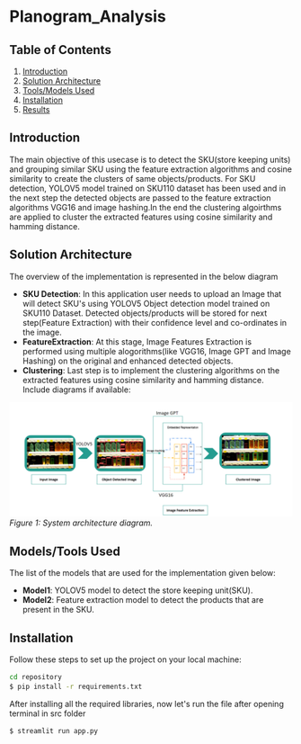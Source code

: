 # Planogram_Analysis

## Table of Contents

1. [Introduction](#introduction)
2. [Solution Architecture](#solution-architecture)
3. [Tools/Models Used](#toolsmodels-used)
4. [Installation](#installation)
5. [Results](#results)

## Introduction

The main objective of this usecase is to detect the SKU(store keeping units) and grouping similar SKU using the feature extraction algorithms and cosine similarity to create the clusters of same objects/products. For SKU detection, YOLOV5 model trained on SKU110 dataset has been used and in the next step the detected objects are passed to the feature extraction algorithms VGG16 and image hashing.In the end the clustering algoirthms are applied to cluster the extracted features using cosine similarity and hamming distance.

## Solution Architecture

The overview of the implementation is represented in the below diagram

- **SKU Detection**: In this application user needs to upload an Image that will detect SKU's using YOLOV5 Object detection model trained on SKU110 Dataset. Detected objects/products will be stored for next step(Feature Extraction) with their confidence level and co-ordinates in the image.
- **FeatureExtraction**: At this stage, Image Features Extraction is performed using multiple alogorithms(like VGG16, Image GPT and Image Hashing) on the original and enhanced detected objects.
- **Clustering**: Last step is to implement the clustering algorithms on the extracted features using cosine similarity and hamming distance.
Include diagrams if available:

![Architecture Diagram](architecture_diagram.png)
*Figure 1: System architecture diagram.*

## Models/Tools Used

The list of the models that are used for the implementation given below:

- **Model1**: YOLOV5 model to detect the store keeping unit(SKU).
- **Model2**: Feature extraction model to detect the products that are present in the SKU.


## Installation

Follow these steps to set up the project on your local machine:

```bash
cd repository
$ pip install -r requirements.txt

```
After installing all the required libraries, now let's run the file after opening terminal in src folder
```bash
$ streamlit run app.py


